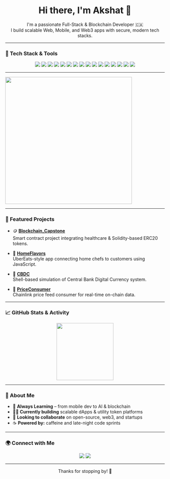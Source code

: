 <h1 align="center">Hi there, I'm Akshat 👋</h1>

<p align="center">
  I'm a passionate Full-Stack & Blockchain Developer 🇨🇦 <br/>
  I build scalable Web, Mobile, and Web3 apps with secure, modern tech stacks.
</p>

---

### 🧰 Tech Stack & Tools

<p align="center">
  <!-- Languages & Frameworks -->
  <img src="https://img.shields.io/badge/React-20232A?style=for-the-badge&logo=react&logoColor=61DAFB"/>
  <img src="https://img.shields.io/badge/React_Native-20232A?style=for-the-badge&logo=react&logoColor=61DAFB"/>
  <img src="https://img.shields.io/badge/Angular-DD0031?style=for-the-badge&logo=angular&logoColor=white"/>
  <img src="https://img.shields.io/badge/Node.js-339933?style=for-the-badge&logo=nodedotjs&logoColor=white"/>
  <img src="https://img.shields.io/badge/ASP.NET-512BD4?style=for-the-badge&logo=.net&logoColor=white"/>
  <img src="https://img.shields.io/badge/Kotlin-0095D5?style=for-the-badge&logo=kotlin&logoColor=white"/>
  <img src="https://img.shields.io/badge/Swift-FA7343?style=for-the-badge&logo=swift&logoColor=white"/>
  <img src="https://img.shields.io/badge/Solidity-363636?style=for-the-badge&logo=solidity&logoColor=white"/>
  <img src="https://img.shields.io/badge/Hardhat-F3C300?style=for-the-badge&logoColor=black"/>



  <!-- Tools & Services -->
  <img src="https://img.shields.io/badge/Firebase-FFCA28?style=for-the-badge&logo=firebase&logoColor=black"/>
  <img src="https://img.shields.io/badge/PostgreSQL-336791?style=for-the-badge&logo=postgresql&logoColor=white"/>
  <img src="https://img.shields.io/badge/AWS-232F3E?style=for-the-badge&logo=amazon-aws&logoColor=white"/>
  <img src="https://img.shields.io/badge/Azure_DevOps-0078D7?style=for-the-badge&logo=azuredevops&logoColor=white"/>
  <img src="https://img.shields.io/badge/Docker-2496ED?style=for-the-badge&logo=docker&logoColor=white"/>
  <img src="https://img.shields.io/badge/JWT-000000?style=for-the-badge&logo=jsonwebtokens&logoColor=white"/>
  <img src="https://img.shields.io/badge/GitHub_Actions-2088FF?style=for-the-badge&logo=github-actions&logoColor=white"/>
</p>

---

<img src="https://media.giphy.com/media/qgQUggAC3Pfv687qPC/giphy.gif" width="400"/>

---

### 💼 Featured Projects

- 🪙 **[Blockchain_Capstone](https://github.com/akshatsri19/Blockchain_Capstone)**  
  Smart contract project integrating healthcare & Solidity-based ERC20 tokens.

- 🍱 **[HomeFlavors](https://github.com/akshatsri19/HomeFlavors)**  
  UberEats-style app connecting home chefs to customers using JavaScript.

- 💸 **[CBDC](https://github.com/akshatsri19/CBDC)**  
  Shell-based simulation of Central Bank Digital Currency system.

- 🧮 **[PriceConsumer](https://github.com/akshatsri19/PriceConsumer)**  
  Chainlink price feed consumer for real-time on-chain data.

---

### 📈 GitHub Stats & Activity

<p align="center">
  <img src="https://github-readme-stats.vercel.app/api?username=akshatsri19&show_icons=true&theme=github_dark&count_private=true" height="180"/>
</p>

---

### 🧠 About Me

- 🧩 **Always Learning** – from mobile dev to AI & blockchain
- 👨‍💻 **Currently building** scalable dApps & utility token platforms
- 🤝 **Looking to collaborate** on open-source, web3, and startups
- ☕ **Powered by:** caffeine and late-night code sprints

---

### 🌍 Connect with Me

<p align="center">
  <a href="https://www.linkedin.com/in/akshatsri19/"><img src="https://img.shields.io/badge/LinkedIn-0A66C2?style=for-the-badge&logo=linkedin&logoColor=white"/></a>
  <a href="mailto:akshat.sri19@gmail.com"><img src="https://img.shields.io/badge/Email-D14836?style=for-the-badge&logo=gmail&logoColor=white"/></a>
</p>

---

<p align="center">Thanks for stopping by! 🚀</p>
